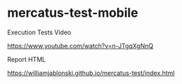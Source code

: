 # mercatus-test-mobile

Execution Tests Video

https://www.youtube.com/watch?v=n-JTgqXgNnQ

Report HTML

https://williamjablonski.github.io/mercatus-test/index.html
